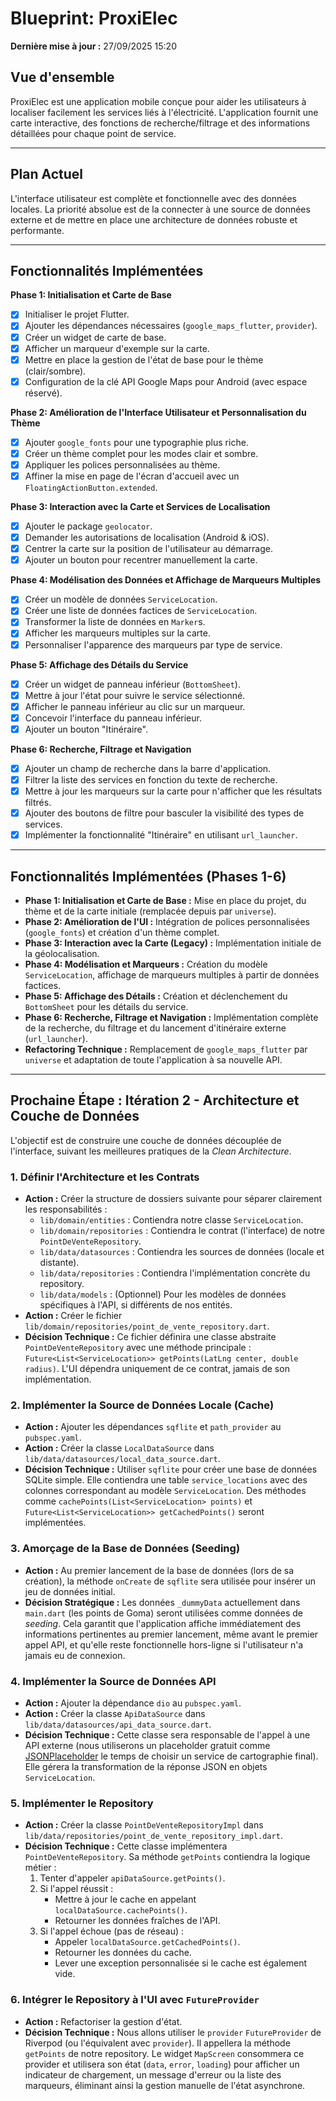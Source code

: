 # Blueprint: ProxiElec

**Dernière mise à jour :** 27/09/2025 15:20

## Vue d'ensemble

ProxiElec est une application mobile conçue pour aider les utilisateurs à localiser facilement les services liés à l'électricité. L'application fournit une carte interactive, des fonctions de recherche/filtrage et des informations détaillées pour chaque point de service.

---

## Plan Actuel

L'interface utilisateur est complète et fonctionnelle avec des données locales. La priorité absolue est de la connecter à une source de données externe et de mettre en place une architecture de données robuste et performante.

---

## Fonctionnalités Implémentées

**Phase 1: Initialisation et Carte de Base**

*   [x] Initialiser le projet Flutter.
*   [x] Ajouter les dépendances nécessaires (`google_maps_flutter`, `provider`).
*   [x] Créer un widget de carte de base.
*   [x] Afficher un marqueur d'exemple sur la carte.
*   [x] Mettre en place la gestion de l'état de base pour le thème (clair/sombre).
*   [x] Configuration de la clé API Google Maps pour Android (avec espace réservé).

**Phase 2: Amélioration de l'Interface Utilisateur et Personnalisation du Thème**

*   [x] Ajouter `google_fonts` pour une typographie plus riche.
*   [x] Créer un thème complet pour les modes clair et sombre.
*   [x] Appliquer les polices personnalisées au thème.
*   [x] Affiner la mise en page de l'écran d'accueil avec un `FloatingActionButton.extended`.

**Phase 3: Interaction avec la Carte et Services de Localisation**

*   [x] Ajouter le package `geolocator`.
*   [x] Demander les autorisations de localisation (Android & iOS).
*   [x] Centrer la carte sur la position de l'utilisateur au démarrage.
*   [x] Ajouter un bouton pour recentrer manuellement la carte.

**Phase 4: Modélisation des Données et Affichage de Marqueurs Multiples**

*   [x] Créer un modèle de données `ServiceLocation`.
*   [x] Créer une liste de données factices de `ServiceLocation`.
*   [x] Transformer la liste de données en `Marker`s.
*   [x] Afficher les marqueurs multiples sur la carte.
*   [x] Personnaliser l'apparence des marqueurs par type de service.

**Phase 5: Affichage des Détails du Service**

*   [x] Créer un widget de panneau inférieur (`BottomSheet`).
*   [x] Mettre à jour l'état pour suivre le service sélectionné.
*   [x] Afficher le panneau inférieur au clic sur un marqueur.
*   [x] Concevoir l'interface du panneau inférieur.
*   [x] Ajouter un bouton "Itinéraire".

**Phase 6: Recherche, Filtrage et Navigation**

*   [x] Ajouter un champ de recherche dans la barre d'application.
*   [x] Filtrer la liste des services en fonction du texte de recherche.
*   [x] Mettre à jour les marqueurs sur la carte pour n'afficher que les résultats filtrés.
*   [x] Ajouter des boutons de filtre pour basculer la visibilité des types de services.
*   [x] Implémenter la fonctionnalité "Itinéraire" en utilisant `url_launcher`.

---

## Fonctionnalités Implémentées (Phases 1-6)

*   **Phase 1: Initialisation et Carte de Base :** Mise en place du projet, du thème et de la carte initiale (remplacée depuis par `universe`).
*   **Phase 2: Amélioration de l'UI :** Intégration de polices personnalisées (`google_fonts`) et création d'un thème complet.
*   **Phase 3: Interaction avec la Carte (Legacy) :** Implémentation initiale de la géolocalisation.
*   **Phase 4: Modélisation et Marqueurs :** Création du modèle `ServiceLocation`, affichage de marqueurs multiples à partir de données factices.
*   **Phase 5: Affichage des Détails :** Création et déclenchement du `BottomSheet` pour les détails du service.
*   **Phase 6: Recherche, Filtrage et Navigation :** Implémentation complète de la recherche, du filtrage et du lancement d'itinéraire externe (`url_launcher`).
*   **Refactoring Technique :** Remplacement de `google_maps_flutter` par `universe` et adaptation de toute l'application à sa nouvelle API.

---

## Prochaine Étape : Itération 2 - Architecture et Couche de Données

L'objectif est de construire une couche de données découplée de l'interface, suivant les meilleures pratiques de la *Clean Architecture*.

### **1. Définir l'Architecture et les Contrats**

*   **Action :** Créer la structure de dossiers suivante pour séparer clairement les responsabilités :
    *   `lib/domain/entities` : Contiendra notre classe `ServiceLocation`.
    *   `lib/domain/repositories` : Contiendra le contrat (l'interface) de notre `PointDeVenteRepository`.
    *   `lib/data/datasources` : Contiendra les sources de données (locale et distante).
    *   `lib/data/repositories` : Contiendra l'implémentation concrète du repository.
    *   `lib/data/models` : (Optionnel) Pour les modèles de données spécifiques à l'API, si différents de nos entités.
*   **Action :** Créer le fichier `lib/domain/repositories/point_de_vente_repository.dart`.
*   **Décision Technique :** Ce fichier définira une classe abstraite `PointDeVenteRepository` avec une méthode principale : `Future<List<ServiceLocation>> getPoints(LatLng center, double radius)`. L'UI dépendra uniquement de ce contrat, jamais de son implémentation.

### **2. Implémenter la Source de Données Locale (Cache)**

*   **Action :** Ajouter les dépendances `sqflite` et `path_provider` au `pubspec.yaml`.
*   **Action :** Créer la classe `LocalDataSource` dans `lib/data/datasources/local_data_source.dart`.
*   **Décision Technique :** Utiliser `sqflite` pour créer une base de données SQLite simple. Elle contiendra une table `service_locations` avec des colonnes correspondant au modèle `ServiceLocation`. Des méthodes comme `cachePoints(List<ServiceLocation> points)` et `Future<List<ServiceLocation>> getCachedPoints()` seront implémentées.

### **3. Amorçage de la Base de Données (Seeding)**

*   **Action :** Au premier lancement de la base de données (lors de sa création), la méthode `onCreate` de `sqflite` sera utilisée pour insérer un jeu de données initial.
*   **Décision Stratégique :** Les données `_dummyData` actuellement dans `main.dart` (les points de Goma) seront utilisées comme données de *seeding*. Cela garantit que l'application affiche immédiatement des informations pertinentes au premier lancement, même avant le premier appel API, et qu'elle reste fonctionnelle hors-ligne si l'utilisateur n'a jamais eu de connexion.

### **4. Implémenter la Source de Données API**

*   **Action :** Ajouter la dépendance `dio` au `pubspec.yaml`.
*   **Action :** Créer la classe `ApiDataSource` dans `lib/data/datasources/api_data_source.dart`.
*   **Décision Technique :** Cette classe sera responsable de l'appel à une API externe (nous utiliserons un placeholder gratuit comme [JSONPlaceholder](https://jsonplaceholder.typicode.com/) le temps de choisir un service de cartographie final). Elle gérera la transformation de la réponse JSON en objets `ServiceLocation`.

### **5. Implémenter le Repository**

*   **Action :** Créer la classe `PointDeVenteRepositoryImpl` dans `lib/data/repositories/point_de_vente_repository_impl.dart`.
*   **Décision Technique :** Cette classe implémentera `PointDeVenteRepository`. Sa méthode `getPoints` contiendra la logique métier : 
    1.  Tenter d'appeler `apiDataSource.getPoints()`.
    2.  Si l'appel réussit : 
        *   Mettre à jour le cache en appelant `localDataSource.cachePoints()`.
        *   Retourner les données fraîches de l'API.
    3.  Si l'appel échoue (pas de réseau) : 
        *   Appeler `localDataSource.getCachedPoints()`.
        *   Retourner les données du cache.
        *   Lever une exception personnalisée si le cache est également vide.

### **6. Intégrer le Repository à l'UI avec `FutureProvider`**

*   **Action :** Refactoriser la gestion d'état.
*   **Décision Technique :** Nous allons utiliser le `provider` `FutureProvider` de Riverpod (ou l'équivalent avec `provider`). Il appellera la méthode `getPoints` de notre repository. Le widget `MapScreen` consommera ce provider et utilisera son état (`data`, `error`, `loading`) pour afficher un indicateur de chargement, un message d'erreur ou la liste des marqueurs, éliminant ainsi la gestion manuelle de l'état asynchrone.

